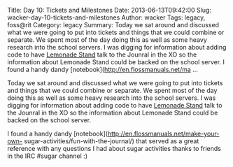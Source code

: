 Title: Day 10: Tickets and Milestones
Date: 2013-06-13T09:42:00
Slug: wacker-day-10-tickets-and-milestones
Author: wacker
Tags: legacy, foss@rit
Category: legacy
Summary: Today we sat around and discussed what we were going to put into tickets and things that we could combine or separate. We spent most of the day doing this as well as some heavy research into the school servers. I was digging for information about adding code to have [Lemonade Stand](http://wiki.sugarlabs.org/go/Lemonade_Stand) talk to the Jounral in the XO so the information about Lemonade Stand could be backed on the school server.  I found a handy dandy [notebook](http://en.flossmanuals.net/ma ... 

Today we sat around and discussed what we were going to put into tickets and
things that we could combine or separate. We spent most of the day doing this
as well as some heavy research into the school servers. I was digging for
information about adding code to have [Lemonade
Stand](http://wiki.sugarlabs.org/go/Lemonade_Stand) talk to the Jounral in the
XO so the information about Lemonade Stand could be backed on the school
server.

I found a handy dandy [notebook](http://en.flossmanuals.net/make-your-own-
sugar-activities/fun-with-the-journal/) that served as a great reference with
any questions I had about sugar activities thanks to friends in the IRC #sugar
channel :)

